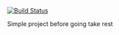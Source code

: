 [![Build Status](https://travis-ci.org/ecojuntak/go-rest.svg?branch=master)](https://travis-ci.org/ecojuntak/go-rest)

Simple project before going take rest
